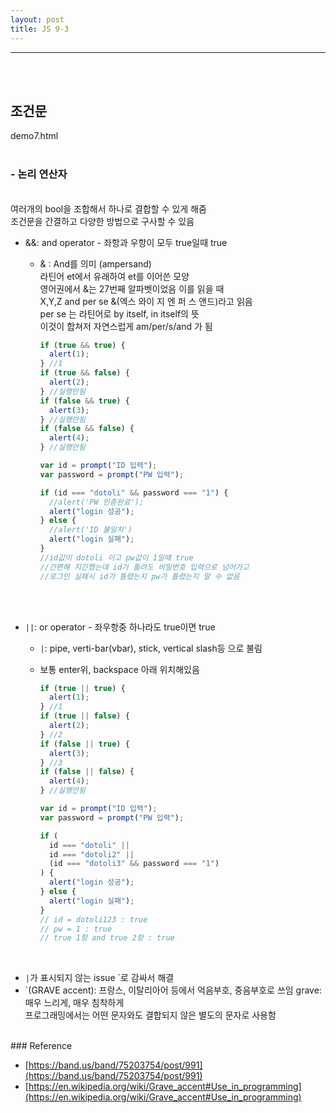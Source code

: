 ```yaml
---
layout: post
title: JS 9-3
---
```


---

<br><br>

## 조건문

demo7.html
<br><Br>

### - 논리 연산자

<br>
여러개의 bool을 조합해서 하나로 결합할 수 있게 해줌<br>
조건문을 간결하고 다양한 방법으로 구사할 수 있음 <br>

- &&: and operator - 좌항과 우항이 모두 true일때 true

  - & : And를 의미 (ampersand) <br>
    라틴어 et에서 유래하여 et를 이어쓴 모양 <br>
    영어권에서 &는 27번째 알파벳이었음 이를 읽을 때<br>
    X,Y,Z and per se &(엑스 와이 지 엔 퍼 스 앤드)라고 읽음<br>
    per se 는 라틴어로 by itself, in itself의 뜻<br>
    이것이 합쳐저 자연스럽게 am/per/s/and 가 됨<br>

    ```javascript
    if (true && true) {
      alert(1);
    } //1
    if (true && false) {
      alert(2);
    } //실행안됨
    if (false && true) {
      alert(3);
    } //실행안됨
    if (false && false) {
      alert(4);
    } //실행안됨

    var id = prompt("ID 입력");
    var password = prompt("PW 입력");

    if (id === "dotoli" && password === "1") {
      //alert('PW 인증완료');
      alert("login 성공");
    } else {
      //alert('ID 불일치')
      alert("login 실패");
    }
    //id값이 dotoli 이고 pw값이 1일때 true
    //간편해 지긴했는데 id가 틀려도 비밀번호 입력으로 넘어가고
    //로그인 실패시 id가 틀렸는지 pw가 틀렸는지 알 수 없음
    ```

<br><br>

- `||`: or operator - 좌우항중 하나라도 true이면 true<br>

  - `|`: pipe, verti-bar(vbar), stick, vertical slash등 으로 불림<br>
  - 보통 enter위, backspace 아래 위치해있음

    ```javascript
    if (true || true) {
      alert(1);
    } //1
    if (true || false) {
      alert(2);
    } //2
    if (false || true) {
      alert(3);
    } //3
    if (false || false) {
      alert(4);
    } //실행안됨

    var id = prompt("ID 입력");
    var password = prompt("PW 입력");

    if (
      id === "dotoli" ||
      id === "dotoli2" ||
      (id === "dotoli3" && password === "1")
    ) {
      alert("login 성공");
    } else {
      alert("login 실패");
    }
    // id = dotoli123 : true
    // pw = 1 : true
    // true 1항 and true 2항 : true
    ```

<br>

- `|`가 표시되지 않는 issue `로 감싸서 해결
- `(GRAVE accent): 프랑스, 이탈리아어 등에서 억음부호, 중음부호로 쓰임
  grave: 매우 느리게, 매우 침착하게<br>
  프로그래밍에서는 어떤 문자와도 결합되지 않은 별도의 문자로 사용함

<br>
### Reference

- [https://band.us/band/75203754/post/991](https://band.us/band/75203754/post/991)
- [https://en.wikipedia.org/wiki/Grave_accent#Use_in_programming](https://en.wikipedia.org/wiki/Grave_accent#Use_in_programming)

